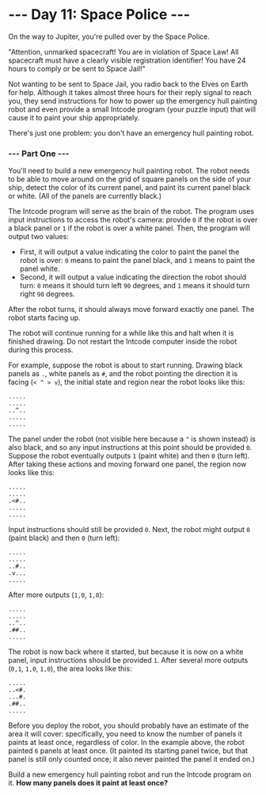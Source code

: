 # --- Day 11: Space Police ---
On the way to Jupiter, you're pulled over by the Space Police.

"Attention, unmarked spacecraft! You are in violation of Space Law! All spacecraft must have a clearly visible registration identifier! You have 24 hours to comply or be sent to Space Jail!"

Not wanting to be sent to Space Jail, you radio back to the Elves on Earth for help. Although it takes almost three hours for their reply signal to reach you, they send instructions for how to power up the emergency hull painting robot and even provide a small Intcode program (your puzzle input) that will cause it to paint your ship appropriately.

There's just one problem: you don't have an emergency hull painting robot.

### --- Part One ---

You'll need to build a new emergency hull painting robot. The robot needs to be able to move around on the grid of square panels on the side of your ship, detect the color of its current panel, and paint its current panel black or white. (All of the panels are currently black.)

The Intcode program will serve as the brain of the robot. The program uses input instructions to access the robot's camera: provide `0` if the robot is over a black panel or `1` if the robot is over a white panel. Then, the program will output two values:

* First, it will output a value indicating the color to paint the panel the robot is over: `0` means to paint the panel black, and `1` means to paint the panel white.
* Second, it will output a value indicating the direction the robot should turn: `0` means it should turn left `90` degrees, and `1` means it should turn right `90` degrees.

After the robot turns, it should always move forward exactly one panel. The robot starts facing up.

The robot will continue running for a while like this and halt when it is finished drawing. Do not restart the Intcode computer inside the robot during this process.

For example, suppose the robot is about to start running. Drawing black panels as `.`, white panels as `#`, and the robot pointing the direction it is facing (`< ^ > v`), the initial state and region near the robot looks like this:

```
.....
.....
..^..
.....
.....
```

The panel under the robot (not visible here because a `^` is shown instead) is also black, and so any input instructions at this point should be provided `0`. Suppose the robot eventually outputs `1` (paint white) and then `0` (turn left). After taking these actions and moving forward one panel, the region now looks like this:

```
.....
.....
.<#..
.....
.....
```

Input instructions should still be provided `0`. Next, the robot might output `0` (paint black) and then `0` (turn left):

```
.....
.....
..#..
.v...
.....
```

After more outputs (`1,0`, `1,0`):

```
.....
.....
..^..
.##..
.....
```

The robot is now back where it started, but because it is now on a white panel, input instructions should be provided `1`. After several more outputs (`0,1`, `1,0`, `1,0`), the area looks like this:

```
.....
..<#.
...#.
.##..
.....
```

Before you deploy the robot, you should probably have an estimate of the area it will cover: specifically, you need to know the number of panels it paints at least once, regardless of color. In the example above, the robot painted `6` panels at least once. (It painted its starting panel twice, but that panel is still only counted once; it also never painted the panel it ended on.)

Build a new emergency hull painting robot and run the Intcode program on it. **How many panels does it paint at least once?**
